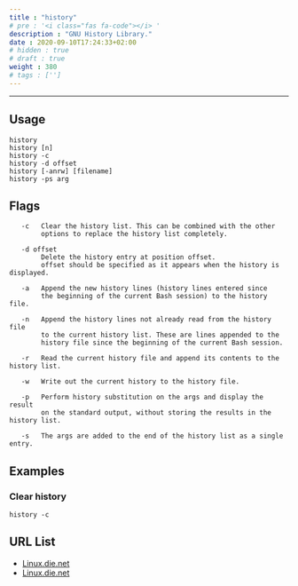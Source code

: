 ```yaml
---
title : "history"
# pre : '<i class="fas fa-code"></i> '
description : "GNU History Library."
date : 2020-09-10T17:24:33+02:00
# hidden : true
# draft : true
weight : 380
# tags : ['']
---
```


---

## Usage

```plain
history
history [n]
history -c
history -d offset
history [-anrw] [filename]
history -ps arg
```

## Flags

```plain
   -c   Clear the history list. This can be combined with the other
        options to replace the history list completely.

   -d offset
        Delete the history entry at position offset.
        offset should be specified as it appears when the history is displayed.

   -a   Append the new history lines (history lines entered since
        the beginning of the current Bash session) to the history file.

   -n   Append the history lines not already read from the history file
        to the current history list. These are lines appended to the
        history file since the beginning of the current Bash session.

   -r   Read the current history file and append its contents to the history list.

   -w   Write out the current history to the history file.

   -p   Perform history substitution on the args and display the result
        on the standard output, without storing the results in the history list.

   -s   The args are added to the end of the history list as a single entry.
```

## Examples

### Clear history

```plain
history -c
```

## URL List

- [Linux.die.net](https://linux.die.net/Linux-CLI/x1712.htm)
- [Linux.die.net](https://linux.die.net/man/3/history)
